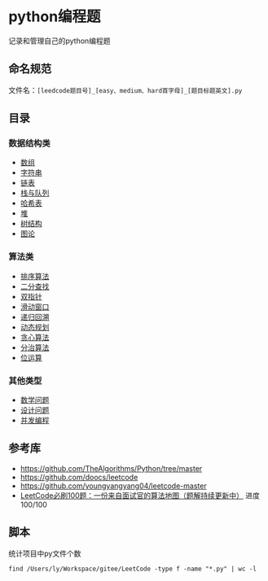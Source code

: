 # python编程题
记录和管理自己的python编程题

## 命名规范

文件名：`[leedcode题目号]_[easy、medium、hard首字母]_[题目标题英文].py`

## 目录
### 数据结构类
- [数组](/problems/data_structure/array/)
- [字符串](/problems/data_structure/string/)  
- [链表](/problems/data_structure/linked_list/)
- [栈与队列](/problems/data_structure/stack_queue/)
- [哈希表](/problems/data_structure/hash_table/)
- [堆](/problems/data_structure/heap/)
- [树结构](/problems/data_structure/tree/)
- [图论](/problems/data_structure/graph/)

### 算法类
- [排序算法](/problems/algorithm/sort/)
- [二分查找](/problems/algorithm/binary_search/)
- [双指针](/problems/algorithm/two_pointers/)  
- [滑动窗口](/problems/algorithm/sliding_window/)
- [递归回溯](/problems/algorithm/recursion_backtracking/)
- [动态规划](/problems/algorithm/dp/)
- [贪心算法](/problems/algorithm/greedy/)
- [分治算法](/problems/algorithm/divide_conquer/)
- [位运算](/problems/algorithm/bit_manipulation/)

### 其他类型
- [数学问题](/problems/others/math/)
- [设计问题](/problems/others/design/)
- [并发编程](/problems/others/concurrency/)

## 参考库
- https://github.com/TheAlgorithms/Python/tree/master
- https://github.com/doocs/leetcode
- https://github.com/youngyangyang04/leetcode-master
- [LeetCode必刷100题：一份来自面试官的算法地图（题解持续更新中）](https://mp.weixin.qq.com/s?__biz=MzkzMzIwNTQ2Ng==&mid=2247483953&idx=2&sn=20e327241a246fa1c26076dba4c4f560&chksm=c39feb3518926f8839119c63e3e5ad8e359ff067dd30dbefdd362815f74a71b6ae80ad5eb1b3#rd) 进度  100/100


## 脚本
统计项目中py文件个数
```
find /Users/ly/Workspace/gitee/LeetCode -type f -name "*.py" | wc -l
```